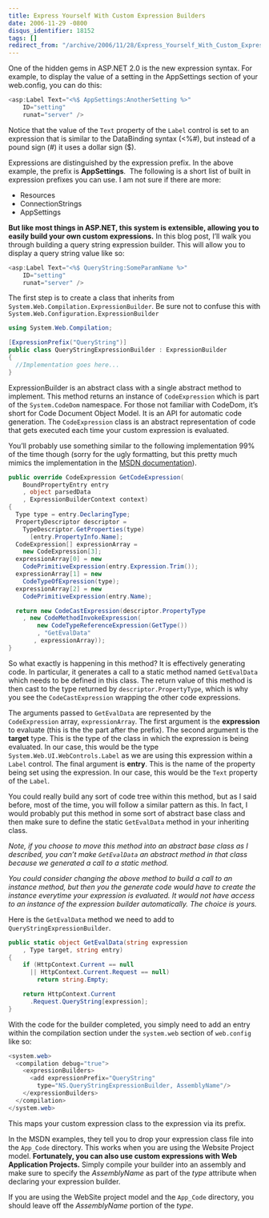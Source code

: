 ```yaml
---
title: Express Yourself With Custom Expression Builders
date: 2006-11-29 -0800
disqus_identifier: 18152
tags: []
redirect_from: "/archive/2006/11/28/Express_Yourself_With_Custom_Expression_Builders.aspx/"
---
```


One of the hidden gems in ASP.NET 2.0 is the new expression syntax. For
example, to display the value of a setting in the AppSettings section of
your web.config, you can do this:

```csharp
<asp:Label Text="<%$ AppSettings:AnotherSetting %>"
    ID="setting" 
    runat="server" />
```

Notice that the value of the `Text` property of the `Label` control is
set to an expression that is similar to the DataBinding syntax (\<%\#),
but instead of a pound sign (\#) it uses a dollar sign (\$).

Expressions are distinguished by the expression prefix. In the above
example, the prefix is **AppSettings**.  The following is a short list
of built in expression prefixes you can use. I am not sure if there are
more:

-   Resources
-   ConnectionStrings
-   AppSettings

**But like most things in ASP.NET, this system is extensible, allowing
you to easily build your own custom expressions.** In this blog post,
I’ll walk you through building a query string expression builder. This
will allow you to display a query string value like so:

```csharp
<asp:Label Text="<%$ QueryString:SomeParamName %>"
    ID="setting" 
    runat="server" />
```

The first step is to create a class that inherits from
`System.Web.Compilation.ExpressionBuilder`. Be sure not to confuse this
with `System.Web.Configuration.ExpressionBuilder`

```csharp
using System.Web.Compilation;

[ExpressionPrefix("QueryString")]
public class QueryStringExpressionBuilder : ExpressionBuilder
{
  //Implementation goes here...
}
```

ExpressionBuilder is an abstract class with a single abstract method to
implement. This method returns an instance of `CodeExpression` which is
part of the `System.CodeDom` namespace. For those not familiar with
CodeDom, it’s short for Code Document Object Model. It is an API for
automatic code generation. The `CodeExpression` class is an abstract
representation of code that gets executed each time your custom
expression is evaluated.

You’ll probably use something similar to the following implementation
99% of the time though (sorry for the ugly formatting, but this pretty
much mimics the implementation in the [MSDN
documentation](http://msdn2.microsoft.com/en-US/library/system.web.compilation.expressionbuilder.getcodeexpression.aspx "MSDN Documentation on GetCodeExpression")).

```csharp
public override CodeExpression GetCodeExpression(
    BoundPropertyEntry entry
    , object parsedData
    , ExpressionBuilderContext context)
{
  Type type = entry.DeclaringType;
  PropertyDescriptor descriptor = 
    TypeDescriptor.GetProperties(type)
      [entry.PropertyInfo.Name];
  CodeExpression[] expressionArray = 
    new CodeExpression[3];
  expressionArray[0] = new 
    CodePrimitiveExpression(entry.Expression.Trim());
  expressionArray[1] = new 
    CodeTypeOfExpression(type);
  expressionArray[2] = new 
    CodePrimitiveExpression(entry.Name);

  return new CodeCastExpression(descriptor.PropertyType
    , new CodeMethodInvokeExpression(
        new CodeTypeReferenceExpression(GetType())
        , "GetEvalData"
       , expressionArray));
}
```

So what exactly is happening in this method? It is effectively
generating code. In particular, it generates a call to a static method
named `GetEvalData` which needs to be defined in this class. The return
value of this method is then cast to the type returned by
`descriptor.PropertyType`, which is why you see the `CodeCastExpression`
wrapping the other code expressions.

The arguments passed to `GetEvalData` are represented by the
`CodeExpression` array, `expressionArray`. The first argument is the
**expression** to evaluate (this is the the part after the prefix). The
second argument is the **target** type. This is the type of the class in
which the expression is being evaluated. In our case, this would be the
type `System.Web.UI.WebControls.Label` as we are using this expression
within a `Label` control. The final argument is **entry**. This is the
name of the property being set using the expression. In our case, this
would be the `Text` property of the `Label`.

You could really build any sort of code tree within this method, but as
I said before, most of the time, you will follow a similar pattern as
this. In fact, I would probably put this method in some sort of abstract
base class and then make sure to define the static `GetEvalData` method
in your inheriting class.

*Note, if you choose to move this method into an abstract base class as
I described, you can’t make `GetEvalData` an abstract method in that
class because we generated a call to a static method.*

*You could consider changing the above method to build a call to an
instance method, but then you the generate code would have to create the
instance everytime your expression is evaluated. It would not have
access to an instance of the expression builder automatically. The
choice is yours.*

Here is the `GetEvalData` method we need to add to
`QueryStringExpressionBuilder`.

```csharp
public static object GetEvalData(string expression
    , Type target, string entry)
{
    if (HttpContext.Current == null 
      || HttpContext.Current.Request == null)
        return string.Empty;

    return HttpContext.Current
      .Request.QueryString[expression];
}
```

With the code for the builder completed, you simply need to add an entry
within the compilation section under the `system.web` section of
`web.config` like so:

```csharp
<system.web>
  <compilation debug="true">
    <expressionBuilders>
      <add expressionPrefix="QueryString" 
        type="NS.QueryStringExpressionBuilder, AssemblyName"/>
    </expressionBuilders>
  </compilation>
</system.web>
```

This maps your custom expression class to the expression via its prefix.

In the MSDN examples, they tell you to drop your expression class file
into the `App_Code` directory. This works when you are using the Website
Project model. **Fortunately, you can also use custom expressions with
Web Application Projects.** Simply compile your builder into an assembly
and make sure to specify the *AssemblyName* as part of the *type*
attribute when declaring your expression builder.

If you are using the WebSite project model and the `App_Code` directory,
you should leave off the *AssemblyName* portion of the *type*.



